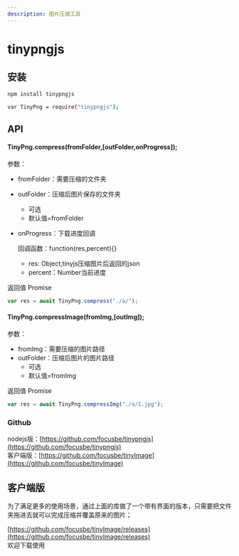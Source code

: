 ```yaml
---
description: 图片压缩工具
---
```


# tinypngjs

## 安装

```bash
npm install tinypngjs
```

```bash
var TinyPng = require("tinypngjs");
```

## API

#### TinyPng.compress\(fromFolder,\[outFolder,onProgress\]\);

  
参数：

* fromFolder：需要压缩的文件夹
* outFolder：压缩后图片保存的文件夹
  * 可选
  * 默认值=fromFolder
* onProgress：下载进度回调

  回调函数：function\(res,percent\){}

  * res: Object,tinyjs压缩图片后返回的json
  * percent：Number当前进度

返回值 Promise

```javascript
var res = await TinyPng.compress("./a/");
```



#### TinyPng.compressImage\(fromImg,\[outImg\]\);

  
参数：

* fromImg：需要压缩的图片路径
* outFolder：压缩后图片的图片路径
  * 可选
  * 默认值=fromImg

返回值 Promise

```javascript
var res = await TinyPng.compressImg("./a/1.jpg");
```



### Github

nodejs版：[https://github.com/focusbe/tinypngjs](https://github.com/focusbe/tinypngjs)  
客户端版：[https://github.com/focusbe/tinyImage](https://github.com/focusbe/tinyImage)

## 客户端版

 为了满足更多的使用场景，通过上面的库做了一个带有界面的版本，只需要把文件夹拖进去就可以完成压缩并覆盖原来的图片；

[https://github.com/focusbe/tinyImage/releases](https://github.com/focusbe/tinyImage/releases)  
欢迎下载使用




